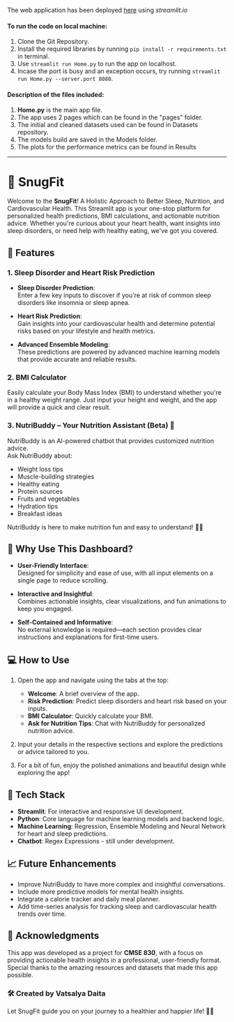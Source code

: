 The web application has been deployed [here](https://cmse830-snugfit.streamlit.app/) using *streamlit.io*

#### To run the code on local machine:
1. Clone the Git Repository.
2. Install the required libraries by running `pip install -r requirements.txt` in terminal.
3. Use `streamlit run Home.py` to run the app on localhost.
4. Incase the port is busy and an exception occurs, try running `streamlit run Home.py --server.port 8080`.

#### Description of the files included:
1. **Home.py** is the main app file.
2. The app uses 2 pages which can be found in the "pages" folder.
3. The initial and cleaned datasets used can be found in Datasets repository.
4. The models build are saved in the Models folder.
5. The plots for the performance metrics can be found in Results

---
<p align="center"> 
  <h1> 🌟 SnugFit </h1> 
</p>

Welcome to the **SnugFit**! A Holistic Approach to Better Sleep, Nutrition, and Cardiovascular Health. This Streamlit app is your one-stop platform for personalized health predictions, BMI calculations, and actionable nutrition advice. Whether you're curious about your heart health, want insights into sleep disorders, or need help with healthy eating, we've got you covered.


## 🎯 Features

### 1. Sleep Disorder and Heart Risk Prediction
- **Sleep Disorder Prediction**:  
  Enter a few key inputs to discover if you're at risk of common sleep disorders like insomnia or sleep apnea.
  
- **Heart Risk Prediction**:  
  Gain insights into your cardiovascular health and determine potential risks based on your lifestyle and health metrics.

- **Advanced Ensemble Modeling**:  
  These predictions are powered by advanced machine learning models that provide accurate and reliable results.



### 2. BMI Calculator
Easily calculate your Body Mass Index (BMI) to understand whether you're in a healthy weight range. Just input your height and weight, and the app will provide a quick and clear result.


### 3. NutriBuddy – Your Nutrition Assistant (Beta) 🥗  
NutriBuddy is an AI-powered chatbot that provides customized nutrition advice.  
Ask NutriBuddy about:
- Weight loss tips
- Muscle-building strategies
- Healthy eating
- Protein sources
- Fruits and vegetables
- Hydration tips
- Breakfast ideas

NutriBuddy is here to make nutrition fun and easy to understand! 🤖✨  


## 🌈 Why Use This Dashboard?
- **User-Friendly Interface**:  
  Designed for simplicity and ease of use, with all input elements on a single page to reduce scrolling.  
   
- **Interactive and Insightful**:  
  Combines actionable insights, clear visualizations, and fun animations to keep you engaged.  
   
- **Self-Contained and Informative**:  
  No external knowledge is required—each section provides clear instructions and explanations for first-time users.



## 💻 How to Use
1. Open the app and navigate using the tabs at the top:  
   - **Welcome**: A brief overview of the app.  
   - **Risk Prediction**: Predict sleep disorders and heart risk based on your inputs.  
   - **BMI Calculator**: Quickly calculate your BMI.  
   - **Ask for Nutrition Tips**: Chat with NutriBuddy for personalized nutrition advice.  

2. Input your details in the respective sections and explore the predictions or advice tailored to you.

3. For a bit of fun, enjoy the polished animations and beautiful design while exploring the app!



## 🚀 Tech Stack
- **Streamlit**: For interactive and responsive UI development.  
- **Python**: Core language for machine learning models and backend logic.  
- **Machine Learning**: Regression, Ensemble Modeling and Neural Network for heart and sleep predictions.  
- **Chatbot**: Regex Expressions - still under development.


## 📈 Future Enhancements
- Improve NutriBuddy to have more complex and insightful conversations.
- Include more predictive models for mental health insights.  
- Integrate a calorie tracker and daily meal planner.  
- Add time-series analysis for tracking sleep and cardiovascular health trends over time.



## 🙌 Acknowledgments
This app was developed as a project for **CMSE 830**, with a focus on providing actionable health insights in a professional, user-friendly format. Special thanks to the amazing resources and datasets that made this app possible.


### 🛠️ **Created by Vatsalya Daita**  
Let SnugFit guide you on your journey to a healthier and happier life! 🌱✨ 
